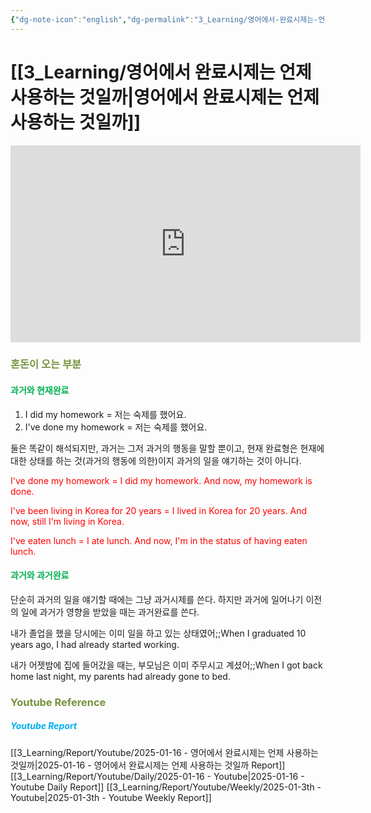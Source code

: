 ```yaml
---
{"dg-note-icon":"english","dg-permalink":"3_Learning/영어에서-완료시제는-언제-사용하는-것일까","created-date":"2025-01-16 7:47:05 am","date":"2025-01-16","type":"youtube","tags":["youtube","english","flashcards"],"aliases":null,"title":"영어에서 완료시제는 언제 사용하는 것일까","youtuber":"빨모쌤","channelName":"라이브 아카데미","link":"https://www.youtube.com/watch?v=eQJjveGGG68","img":"https://img.youtube.com/vi/eQJjveGGG68/0.jpg","dg-publish":true,"permalink":"/3_Learning/영어에서-완료시제는-언제-사용하는-것일까/","dgPassFrontmatter":true,"noteIcon":"english"}
---
```


# [[3_Learning/영어에서 완료시제는 언제 사용하는 것일까\|영어에서 완료시제는 언제 사용하는 것일까]]


<div class="container-root"><span></span></div><div><div class="container-root"><iframe width="560" height="315" src="https://www.youtube.com/embed/eQJjveGGG68" title="YouTube video player" frameborder="0" allow="accelerometer; autoplay; clipboard-write; encrypted-media; gyroscope; picture-in-picture; web-share" allowfullscreen=""></iframe></div></div>

### <font color="#76923c">혼돈이 오는 부분</font>
#### <font color="#00b050">과거와 현재완료</font>
1. I did my homework = 저는 숙제를 했어요. 
2. I've done my homework = 저는 숙제를 했어요.

둘은 똑같이 해석되지만, 
과거는 그저 과거의 행동을 말할 뿐이고, 
현재 완료형은 현재에 대한 상태를 하는 것(과거의 행동에 의한)이지 과거의 일을 얘기하는 것이 아니다.

<font color="#ff0000">I've done my homework = I did my homework. And now, my homework is done.</font>

<font color="#ff0000">I've been living in Korea for 20 years = I lived in Korea for 20 years. And now, still I'm living in Korea.</font>

<font color="#ff0000">I've eaten lunch = I ate lunch. And now, I'm in the status of having eaten lunch.</font>

#### <font color="#00b050">과거와 과거완료</font>
단순히 과거의 일을 얘기할 때에는 그냥 과거시제를 쓴다.
하지만 과거에 일어나기 이전의 일에 과거가 영향을 받았을 때는 과거완료를 쓴다.

내가 졸업을 했을 당시에는 이미 일을 하고 있는 상태였어;;When I graduated 10 years ago, I had already started working.
<!--SR:!2025-01-20,4,270-->

내가 어젯밤에 집에 들어갔을 때는, 부모님은 이미 주무시고 계셨어;;When I got back home last night, my parents had already gone to bed.
<!--SR:!2025-01-20,4,270-->







### <font color="#76923c">Youtube Reference</font>
##### <font color="#00b0f0">Youtube Report</font>
[[3_Learning/Report/Youtube/2025-01-16 - 영어에서 완료시제는 언제 사용하는 것일까\|2025-01-16 - 영어에서 완료시제는 언제 사용하는 것일까 Report]]
[[3_Learning/Report/Youtube/Daily/2025-01-16 - Youtube\|2025-01-16 - Youtube Daily Report]]
[[3_Learning/Report/Youtube/Weekly/2025-01-3th - Youtube\|2025-01-3th - Youtube Weekly Report]]





